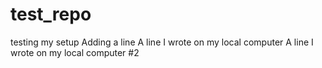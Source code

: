 # test_repo

testing my setup
Adding a line
A line I wrote on my local computer
A line I wrote on my local computer #2
